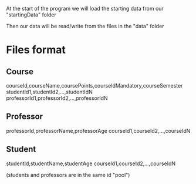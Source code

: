 At the start of the program we will load the starting data from our "startingData" folder

Then our data will be read/write from the files in the "data" folder

# Files format

## Course

courseId,courseName,coursePoints,courseIdMandatory,courseSemester
studentId1,studentId2,...,studentIdN
professorId1,professorId2,...,professorIdN

## Professor

professorId,professorName,professorAge
courseId1,courseId2,...,courseIdN

## Student

studentId,studentName,studentAge
courseId1,courseId2,...,courseIdN

(students and professors are in the same id "pool")